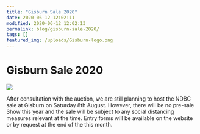 ```yaml
---
title: "Gisburn Sale 2020"
date: 2020-06-12 12:02:11
modified: 2020-06-12 12:02:13
permalink: blog/gisburn-sale-2020/
tags: []
featured_img: /uploads/Gisburn-logo.png
---
```


# Gisburn Sale 2020

![](/uploads/Gisburn-logo.png)

After consultation with the auction, we are still planning to host the NDBC sale at Gisburn on Saturday 8th August. However, there will be no pre-sale Show this year and the sale will be subject to any social distancing measures relevant at the time. Entry forms will be available on the website or by request at the end of the this month.
